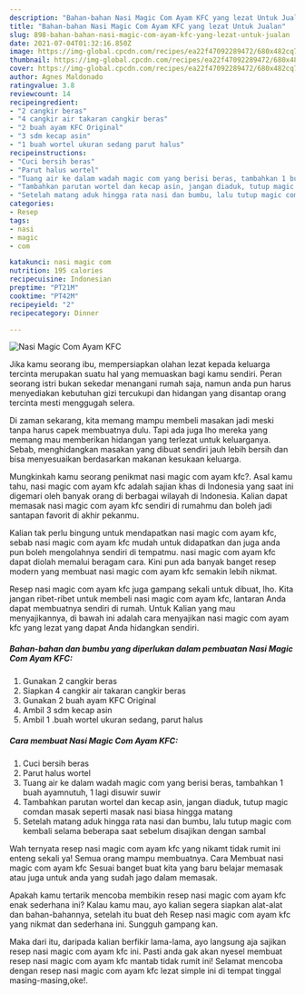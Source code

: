 ```yaml
---
description: "Bahan-bahan Nasi Magic Com Ayam KFC yang lezat Untuk Jualan"
title: "Bahan-bahan Nasi Magic Com Ayam KFC yang lezat Untuk Jualan"
slug: 898-bahan-bahan-nasi-magic-com-ayam-kfc-yang-lezat-untuk-jualan
date: 2021-07-04T01:32:16.850Z
image: https://img-global.cpcdn.com/recipes/ea22f47092289472/680x482cq70/nasi-magic-com-ayam-kfc-foto-resep-utama.jpg
thumbnail: https://img-global.cpcdn.com/recipes/ea22f47092289472/680x482cq70/nasi-magic-com-ayam-kfc-foto-resep-utama.jpg
cover: https://img-global.cpcdn.com/recipes/ea22f47092289472/680x482cq70/nasi-magic-com-ayam-kfc-foto-resep-utama.jpg
author: Agnes Maldonado
ratingvalue: 3.8
reviewcount: 14
recipeingredient:
- "2 cangkir beras"
- "4 cangkir air takaran cangkir beras"
- "2 buah ayam KFC Original"
- "3 sdm kecap asin"
- "1 buah wortel ukuran sedang parut halus"
recipeinstructions:
- "Cuci bersih beras"
- "Parut halus wortel"
- "Tuang air ke dalam wadah magic com yang berisi beras, tambahkan 1 buah ayamnutuh, 1 lagi disuwir suwir"
- "Tambahkan parutan wortel dan kecap asin, jangan diaduk, tutup magic comdan masak seperti masak nasi biasa hingga matang"
- "Setelah matang aduk hingga rata nasi dan bumbu, lalu tutup magic com kembali selama beberapa saat sebelum disajikan dengan sambal"
categories:
- Resep
tags:
- nasi
- magic
- com

katakunci: nasi magic com 
nutrition: 195 calories
recipecuisine: Indonesian
preptime: "PT21M"
cooktime: "PT42M"
recipeyield: "2"
recipecategory: Dinner

---
```



![Nasi Magic Com Ayam KFC](https://img-global.cpcdn.com/recipes/ea22f47092289472/680x482cq70/nasi-magic-com-ayam-kfc-foto-resep-utama.jpg)

Jika kamu seorang ibu, mempersiapkan olahan lezat kepada keluarga tercinta merupakan suatu hal yang memuaskan bagi kamu sendiri. Peran seorang istri bukan sekedar menangani rumah saja, namun anda pun harus menyediakan kebutuhan gizi tercukupi dan hidangan yang disantap orang tercinta mesti menggugah selera.

Di zaman  sekarang, kita memang mampu membeli masakan jadi meski tanpa harus capek membuatnya dulu. Tapi ada juga lho mereka yang memang mau memberikan hidangan yang terlezat untuk keluarganya. Sebab, menghidangkan masakan yang dibuat sendiri jauh lebih bersih dan bisa menyesuaikan berdasarkan makanan kesukaan keluarga. 



Mungkinkah kamu seorang penikmat nasi magic com ayam kfc?. Asal kamu tahu, nasi magic com ayam kfc adalah sajian khas di Indonesia yang saat ini digemari oleh banyak orang di berbagai wilayah di Indonesia. Kalian dapat memasak nasi magic com ayam kfc sendiri di rumahmu dan boleh jadi santapan favorit di akhir pekanmu.

Kalian tak perlu bingung untuk mendapatkan nasi magic com ayam kfc, sebab nasi magic com ayam kfc mudah untuk didapatkan dan juga anda pun boleh mengolahnya sendiri di tempatmu. nasi magic com ayam kfc dapat diolah memalui beragam cara. Kini pun ada banyak banget resep modern yang membuat nasi magic com ayam kfc semakin lebih nikmat.

Resep nasi magic com ayam kfc juga gampang sekali untuk dibuat, lho. Kita jangan ribet-ribet untuk membeli nasi magic com ayam kfc, lantaran Anda dapat membuatnya sendiri di rumah. Untuk Kalian yang mau menyajikannya, di bawah ini adalah cara menyajikan nasi magic com ayam kfc yang lezat yang dapat Anda hidangkan sendiri.

<!--inarticleads1-->

##### Bahan-bahan dan bumbu yang diperlukan dalam pembuatan Nasi Magic Com Ayam KFC:

1. Gunakan 2 cangkir beras
1. Siapkan 4 cangkir air takaran cangkir beras
1. Gunakan 2 buah ayam KFC Original
1. Ambil 3 sdm kecap asin
1. Ambil 1 .buah wortel ukuran sedang, parut halus




<!--inarticleads2-->

##### Cara membuat Nasi Magic Com Ayam KFC:

1. Cuci bersih beras
1. Parut halus wortel
1. Tuang air ke dalam wadah magic com yang berisi beras, tambahkan 1 buah ayamnutuh, 1 lagi disuwir suwir
1. Tambahkan parutan wortel dan kecap asin, jangan diaduk, tutup magic comdan masak seperti masak nasi biasa hingga matang
1. Setelah matang aduk hingga rata nasi dan bumbu, lalu tutup magic com kembali selama beberapa saat sebelum disajikan dengan sambal




Wah ternyata resep nasi magic com ayam kfc yang nikamt tidak rumit ini enteng sekali ya! Semua orang mampu membuatnya. Cara Membuat nasi magic com ayam kfc Sesuai banget buat kita yang baru belajar memasak atau juga untuk anda yang sudah jago dalam memasak.

Apakah kamu tertarik mencoba membikin resep nasi magic com ayam kfc enak sederhana ini? Kalau kamu mau, ayo kalian segera siapkan alat-alat dan bahan-bahannya, setelah itu buat deh Resep nasi magic com ayam kfc yang nikmat dan sederhana ini. Sungguh gampang kan. 

Maka dari itu, daripada kalian berfikir lama-lama, ayo langsung aja sajikan resep nasi magic com ayam kfc ini. Pasti anda gak akan nyesel membuat resep nasi magic com ayam kfc mantab tidak rumit ini! Selamat mencoba dengan resep nasi magic com ayam kfc lezat simple ini di tempat tinggal masing-masing,oke!.

